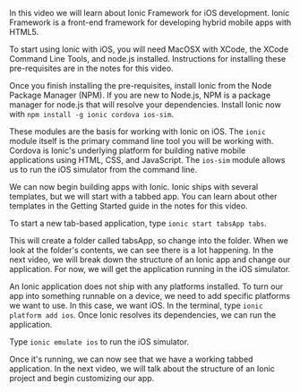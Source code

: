 In this video we will learn about Ionic Framework for iOS development. Ionic Framework is a front-end framework for developing hybrid mobile apps with HTML5.

To start using Ionic with iOS, you will need MacOSX with XCode, the XCode Command Line Tools, and node.js installed. Instructions for installing these pre-requisites are in the notes for this video.

Once you finish installing the pre-requisites, install Ionic from the Node Package Manager (NPM). If you are new to Node.js, NPM is a package manager for node.js that will resolve your dependencies. Install Ionic now with `npm install -g ionic cordova ios-sim`.

These modules are the basis for working with Ionic on iOS. The `ionic` module itself is the primary command line tool you will be working with. Cordova is Ionic's underlying platform for building native mobile applications using HTML, CSS, and JavaScript. The `ios-sim` module allows us to run the iOS simulator from the command line.

We can now begin building apps with Ionic. Ionic ships with several templates, but we will start with a tabbed app. You can learn about other templates in the Getting Started guide in the notes for this video.

To start a new tab-based application, type `ionic start tabsApp tabs`.

This will create a folder called tabsApp, so change into the folder. When we look at the folder's contents, we can see there is a lot happening. In the next video, we will break down the structure of an Ionic app and change our application. For now, we will get the application running in the iOS simulator.


An Ionic application does not ship with any platforms installed. To turn our app into something runnable on a device, we need to add specific platforms we want to use. In this case, we want iOS. In the terminal, type `ionic platform add ios`. Once Ionic resolves its dependencies, we can run the application. 

Type `ionic emulate ios` to run the iOS simulator.

Once it's running, we can now see that we have a working tabbed application. In the next video, we will talk about the structure of an Ionic project and begin customizing our app.
